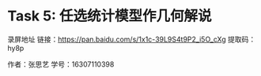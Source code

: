 Task 5: 任选统计模型作几何解说
====
录屏地址
  链接：https://pan.baidu.com/s/1x1c-39L9S4t9P2_i5O_cXg 
  提取码：hy8p 

作者：张思艺  学号：16307110398

